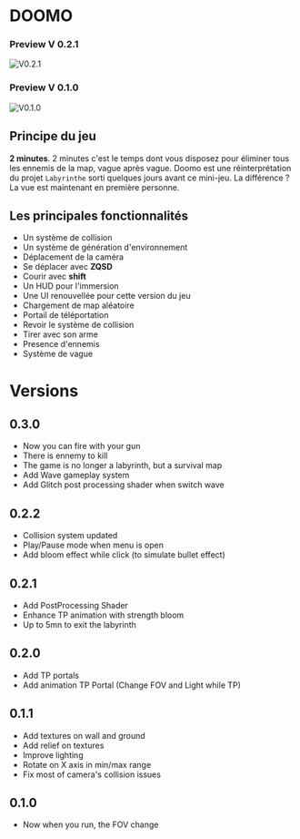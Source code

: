 # DOOMO

### Preview V 0.2.1
![V0.2.1](/presentation/v020gif.gif)

### Preview V 0.1.0
![V0.1.0](/presentation/doomgif.gif)

## Principe du jeu

**2 minutes**. 2 minutes c'est le temps dont vous disposez pour éliminer tous les ennemis de la map, vague après vague.
Doomo est une réinterprétation du projet `Labyrinthe` sorti quelques jours avant ce mini-jeu.
La différence ? La vue est maintenant en première personne.

## Les principales fonctionnalités

- Un système de collision
- Un système de génération d'environnement
- Déplacement de la caméra
- Se déplacer avec **ZQSD**
- Courir avec **shift**
- Un HUD pour l'immersion
- Une UI renouvellée pour cette version du jeu
- Chargement de map aléatoire
- Portail de téléportation
- Revoir le système de collision
- Tirer avec son arme
- Presence d'ennemis
- Système de vague

# Versions

## 0.3.0

- Now you can fire with your gun
- There is ennemy to kill
- The game is no longer a labyrinth, but a survival map
- Add Wave gameplay system
- Add Glitch post processing shader when switch wave

## 0.2.2

- Collision system updated
- Play/Pause mode when menu is open
- Add bloom effect while click (to simulate bullet effect)

## 0.2.1

- Add PostProcessing Shader
- Enhance TP animation with strength bloom
- Up to 5mn to exit the labyrinth

## 0.2.0

- Add TP portals
- Add animation TP Portal (Change FOV and Light while TP)

## 0.1.1

- Add textures on wall and ground
- Add relief on textures
- Improve lighting
- Rotate on X axis in min/max range
- Fix most of camera's collision issues

## 0.1.0

- Now when you run, the FOV change
